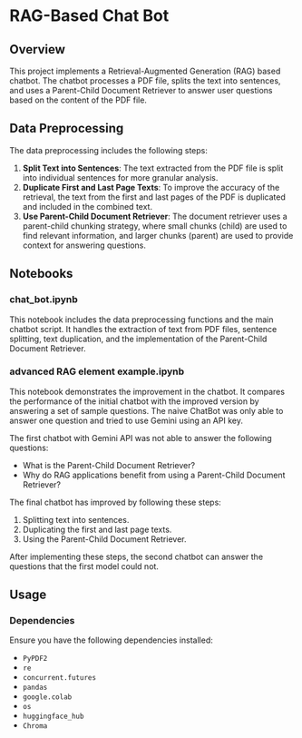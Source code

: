 # RAG-Based Chat Bot

## Overview

This project implements a Retrieval-Augmented Generation (RAG) based chatbot. The chatbot processes a PDF file, splits the text into sentences, and uses a Parent-Child Document Retriever to answer user questions based on the content of the PDF file.

## Data Preprocessing

The data preprocessing includes the following steps:

1. **Split Text into Sentences**: The text extracted from the PDF file is split into individual sentences for more granular analysis.
2. **Duplicate First and Last Page Texts**: To improve the accuracy of the retrieval, the text from the first and last pages of the PDF is duplicated and included in the combined text.
3. **Use Parent-Child Document Retriever**: The document retriever uses a parent-child chunking strategy, where small chunks (child) are used to find relevant information, and larger chunks (parent) are used to provide context for answering questions.

## Notebooks

### chat_bot.ipynb

This notebook includes the data preprocessing functions and the main chatbot script. It handles the extraction of text from PDF files, sentence splitting, text duplication, and the implementation of the Parent-Child Document Retriever.

### advanced RAG element example.ipynb

This notebook demonstrates the improvement in the chatbot. It compares the performance of the initial chatbot with the improved version by answering a set of sample questions. The naive ChatBot was only able to answer one question and tried to use Gemini using an API key.

The first chatbot with Gemini API was not able to answer the following questions:

- What is the Parent-Child Document Retriever?
- Why do RAG applications benefit from using a Parent-Child Document Retriever?

The final chatbot has improved by following these steps:

1. Splitting text into sentences.
2. Duplicating the first and last page texts.
3. Using the Parent-Child Document Retriever.

After implementing these steps, the second chatbot can answer the questions that the first model could not.

## Usage

### Dependencies

Ensure you have the following dependencies installed:
- `PyPDF2`
- `re`
- `concurrent.futures`
- `pandas`
- `google.colab`
- `os`
- `huggingface_hub`
- `Chroma`


